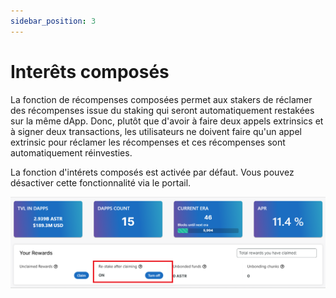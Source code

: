 ```yaml
---
sidebar_position: 3
---
```


# Interêts composés

La fonction de récompenses composées permet aux stakers de réclamer des récompenses issue du staking qui seront automatiquement restakées sur la même dApp. Donc, plutôt que d'avoir à faire deux appels extrinsics et à signer deux transactions, les utilisateurs ne doivent faire qu'un appel extrinsic pour réclamer les récompenses et ces récompenses sont automatiquement réinvesties.

La fonction d'intérets composés est activée par défaut. Vous pouvez désactiver cette fonctionnalité via le portail.

![8](img/8.png)
